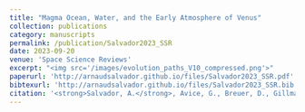 ```yaml
---
title: "Magma Ocean, Water, and the Early Atmosphere of Venus"
collection: publications
category: manuscripts
permalink: /publication/Salvador2023_SSR
date: 2023-09-20
venue: 'Space Science Reviews'
excerpt: "<img src='/images/evolution_paths_V10_compressed.png'>"
paperurl: 'http://arnaudsalvador.github.io/files/Salvador2023_SSR.pdf'
bibtexurl: 'http://arnaudsalvador.github.io/files/Salvador2023_SSR.bib'
citation: '<strong>Salvador, A.</strong>, Avice, G., Breuer, D., Gillmann, C., Lammer, H., Marcq, E., Raymond, S. N., Sakuraba, H., Scherf, M., Way, M. J. (2023). &quot;Magma Ocean, Water, and the Early Atmosphere of Venus.&quot; <i>Space Science Reviews</i>. 219(7).'
---
```


